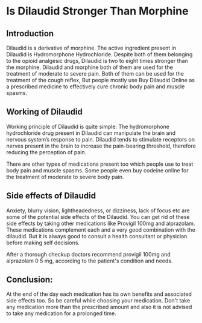 # Is Dilaudid Stronger Than Morphine
## Introduction
Dilaudid is a derivative of morphine. The active ingredient present in Dilaudid is Hydromorphone Hydrochloride. Despite both of them belonging to the opioid analgesic drugs, Dilaudid is two to eight times stronger than the morphine. Dilaudid and morphine both of them are used for the treatment of moderate to severe pain. Both of them can be used for the treatment of the cough reflex, But people mostly use Buy Dilaudid Online as a prescribed medicine to effectively cure chronic body pain and muscle spasms.

## Working of Dilaudid
Working principle of Dilaudid is quite simple: The hydromorphone hydrochloride drug present in Dilaudid can manipulate the brain and nervous system’s response to pain. Dilaudid tends to stimulate receptors on nerves present in the brain to increase the pain-bearing threshold, therefore reducing the perception of pain. 

There are other types of medications present too which people use to treat body pain and muscle spasms. Some people even buy codeine online for the treatment of moderate to severe body pain.

## Side effects of Dilaudid
Anxiety, blurry vision, lightheadedness, or dizziness, lack of focus etc are some of the potential side effects of the Dilaudid. You can get rid of these side effects by taking other medications like Provigil 100mg and alprazolam. These medications complement each and a very good combination with the dilaudid. But it is always good to consult a health consultant or physician before making self decisions. 

After a thorough checkup doctors recommend provigil 100mg and alprazolam 0 5 mg, according to the patient's condition and needs.

## Conclusion:
At the end of the day each medication has its own benefits and associated side effects too. So be careful while choosing your medication. Don't take any medication more than the prescribed amount and also it is not advised to take any medication for a prolonged time. 

